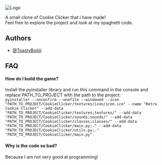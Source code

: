 
![Logo](https://raw.githubusercontent.com/ToastyBoiiiii/Retro-Cookie-Clicker/master/textures/icon/logo.png)

A small clone of Cookie Clicker that i have made!  
Feel free to explore the project and look at my spaghetti code.


## Authors

- [@ToastyBoiiiii](https://github.com/ToastyBoiiiii)


## FAQ

#### How do I build the game?

Install the pyinstaller library and run this command in the console and replace PATH_TO_PROJECT with the path to the project:  
```pyinstaller --noconfirm --onefile --windowed --icon "PATH_TO_PROJECT/CookieClicker/textures/icon/icon.ico" --name "Retro Cookie Clicker" --add-data "PATH_TO_PROJECT/CookieClicker/textures;textures/" --add-data "PATH_TO_PROJECT/CookieClicker/sounds;sounds/" --add-data "PATH_TO_PROJECT/CookieClicker/classes;classes/" --add-data "PATH_TO_PROJECT/CookieClicker/main.py;." --add-data "PATH_TO_PROJECT/CookieClicker/utils.py;."  "PATH_TO_PROJECT/CookieClicker/main.py"```

#### Why is the code so bad?

Because I am not very good at programming!

